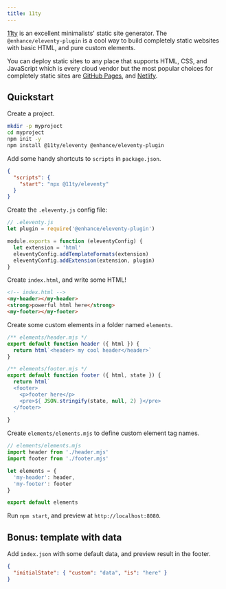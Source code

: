 ```yaml
---
title: 11ty
---
```


[11ty](https://11ty.dev) is an excellent minimalists' static site generator. The `@enhance/eleventy-plugin` is a cool way to build completely static websites with basic HTML, and pure custom elements. 

You can deploy static sites to any place that supports HTML, CSS, and JavaScript which is every cloud vendor but the most popular choices for completely static sites are [GitHub Pages](https://pages.github.com), and [Netlify](https://netlify.com).

## Quickstart

Create a project.

```bash
mkdir -p myproject 
cd myproject
npm init -y
npm install @11ty/eleventy @enhance/eleventy-plugin
```

Add some handy shortcuts to `scripts` in `package.json`.

```json
{
  "scripts": {
    "start": "npx @11ty/eleventy"
  }
}
```

Create the `.eleventy.js` config file:

```javascript
// .eleventy.js
let plugin = require('@enhance/eleventy-plugin')

module.exports = function (eleventyConfig) {
  let extension = 'html'
  eleventyConfig.addTemplateFormats(extension)
  eleventyConfig.addExtension(extension, plugin)
}
```

Create `index.html`, and write some HTML!

```html
<!-- index.html -->
<my-header></my-header>
<strong>powerful html here</strong>
<my-footer></my-footer>
```

Create some custom elements in a folder named `elements`.

```javascript
/** elements/header.mjs */
export default function header ({ html }) {
  return html`<header> my cool header</header>`
}
```

```javascript
/** elements/footer.mjs */
export default function footer ({ html, state }) {
  return html`
  <footer>
    <p>footer here</p>
    <pre>${ JSON.stringify(state, null, 2) }</pre>
  </footer>
  `
}
```

Create `elements/elements.mjs` to define custom element tag names.

```javascript
// elements/elements.mjs
import header from './header.mjs'
import footer from './footer.mjs'

let elements = {
  'my-header': header,
  'my-footer': footer
}

export default elements
```

Run `npm start`, and preview at `http://localhost:8080`.

## Bonus: template with data

Add `index.json` with some default data, and preview result in the footer.

```json
{
  "initialState": { "custom": "data", "is": "here" }
}
```
